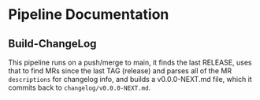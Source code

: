 # Pipeline Documentation

## Build-ChangeLog

This pipeline runs on a push/merge to main, it finds the last RELEASE, uses that to find MRs since the last TAG (release) and parses all of the MR `descriptions` for changelog info, and builds a v0.0.0-NEXT.md file, which it commits back to `changelog/v0.0.0-NEXT.md`.

